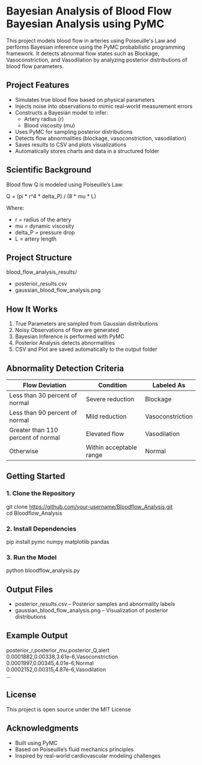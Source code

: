 # Bayesian Analysis of Blood Flow Bayesian Analysis using PyMC

This project models blood flow in arteries using Poiseuille's Law and performs Bayesian inference using the PyMC probabilistic programming framework. It detects abnormal flow states such as Blockage, Vasoconstriction, and Vasodilation by analyzing posterior distributions of blood flow parameters.

## Project Features

- Simulates true blood flow based on physical parameters
- Injects noise into observations to mimic real-world measurement errors
- Constructs a Bayesian model to infer:
  - Artery radius (r)
  - Blood viscosity (mu)
- Uses PyMC for sampling posterior distributions
- Detects flow abnormalities (blockage, vasoconstriction, vasodilation)
- Saves results to CSV and plots visualizations
- Automatically stores charts and data in a structured folder

## Scientific Background

Blood flow Q is modeled using Poiseuille’s Law:

Q = (pi * r^4 * delta_P) / (8 * mu * L)

Where:
- r = radius of the artery
- mu = dynamic viscosity
- delta_P = pressure drop
- L = artery length

## Project Structure

blood_flow_analysis_results/
- posterior_results.csv
- gaussian_blood_flow_analysis.png

## How It Works

1. True Parameters are sampled from Gaussian distributions
2. Noisy Observations of flow are generated
3. Bayesian Inference is performed with PyMC
4. Posterior Analysis detects abnormalities
5. CSV and Plot are saved automatically to the output folder

## Abnormality Detection Criteria

| Flow Deviation      | Condition              | Labeled As        |
|---------------------|------------------------|-------------------|
| Less than 30 percent of normal | Severe reduction     | Blockage          |
| Less than 90 percent of normal | Mild reduction       | Vasoconstriction  |
| Greater than 110 percent of normal | Elevated flow    | Vasodilation      |
| Otherwise           | Within acceptable range | Normal            |

## Getting Started

### 1. Clone the Repository

git clone https://github.com/your-username/Bloodflow_Analysis.git  
cd Bloodflow_Analysis

### 2. Install Dependencies

pip install pymc numpy matplotlib pandas

### 3. Run the Model

python bloodflow_analysis.py

## Output Files

- posterior_results.csv – Posterior samples and abnormality labels
- gaussian_blood_flow_analysis.png – Visualization of posterior distributions

## Example Output

posterior_r,posterior_mu,posterior_Q,alert  
0.0001882,0.00338,3.61e-6,Vasoconstriction  
0.0001997,0.00345,4.01e-6,Normal  
0.0002152,0.00315,4.87e-6,Vasodilation  
...

## License

This project is open source under the MIT License

## Acknowledgments

- Built using PyMC
- Based on Poiseuille’s fluid mechanics principles
- Inspired by real-world cardiovascular modeling challenges
